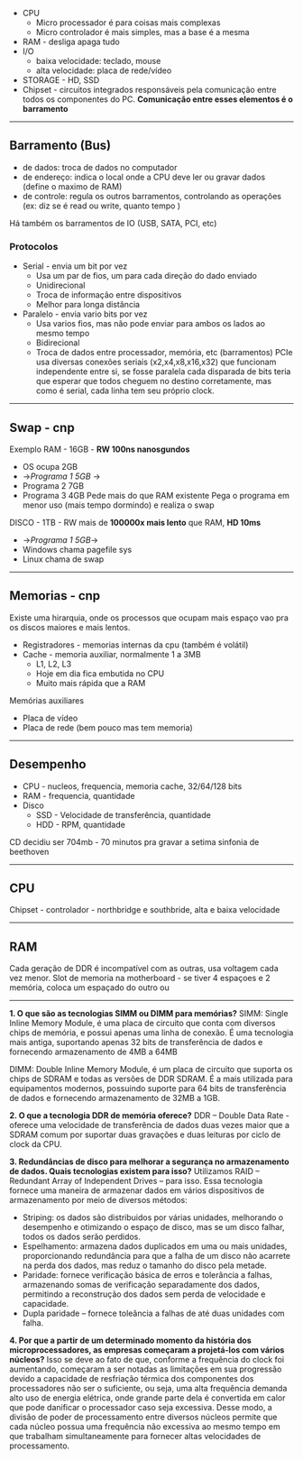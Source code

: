 - CPU 
	- Micro processador é para coisas mais complexas
	- Micro controlador é mais simples, mas a base é a mesma
- RAM - desliga apaga tudo
- I/O 
	- baixa velocidade: teclado, mouse
	- alta velocidade: placa de rede/vídeo
- STORAGE - HD, SSD
- Chipset - circuitos integrados responsáveis pela comunicação entre todos os componentes do PC.
**Comunicação entre esses elementos é o barramento**
___
## Barramento (Bus)
- de dados: troca de dados no computador
- de endereço: indica o local onde a CPU deve ler ou gravar dados (define o maximo de RAM)
- de controle: regula os outros barramentos, controlando as operações (ex: diz se é read ou write, quanto tempo )

Há também os barramentos de IO (USB, SATA, PCI, etc)
### Protocolos
- Serial - envia um bit por vez
	- Usa um par de fios, um para cada direção do dado enviado
	- Unidirecional
	- Troca de informação entre dispositivos
	- Melhor para longa distância
- Paralelo - envia vario bits por vez
	- Usa varios fios, mas não pode enviar para ambos os lados ao mesmo tempo
	- Bidirecional
	- Troca de dados entre processador, memória, etc (barramentos) 
PCIe usa diversas conexões seriais (x2,x4,x8,x16,x32) que funcionam independente entre si, se fosse paralela cada disparada de bits teria que esperar que todos cheguem no destino corretamente, mas como é serial, cada linha tem seu próprio clock.
___
## Swap - cnp
Exemplo
RAM - 16GB - **RW 100ns nanosgundos**
- OS ocupa 2GB
- ->_Programa 1 5GB_ ->
- Programa 2 7GB
- Programa 3 4GB
Pede mais do que RAM existente
Pega o programa em menor uso (mais tempo dormindo) e realiza o swap

DISCO - 1TB - RW mais de **100000x mais lento** que RAM, **HD 10ms**
- ->_Programa 1 5GB_->
- Windows chama pagefile sys
- Linux chama de swap
___
## Memorias - cnp
Existe uma hirarquia, onde os processos que ocupam mais espaço vao pra os discos maiores e mais lentos.
- Registradores - memorias internas da cpu (também é volátil)
- Cache - memoria auxiliar, normalmente 1 a 3MB
	- L1, L2, L3
	- Hoje em dia fica embutida no CPU
	- Muito mais rápida que a RAM
 
Memórias auxiliares 
- Placa de vídeo
- Placa de rede (bem pouco mas tem memoria)
___ 
## Desempenho
- CPU - nucleos, frequencia, memoria cache, 32/64/128 bits
- RAM - frequencia, quantidade
- Disco
	- SSD - Velocidade de transferência, quantidade
	- HDD - RPM, quantidade

CD decidiu ser 704mb - 70 minutos pra gravar a setima sinfonia de beethoven
___
## CPU
Chipset - controlador - northbridge e southbride, alta e baixa velocidade
___
## RAM
Cada geração de DDR é incompatível com as outras, usa voltagem cada vez menor.
Slot de memoria na motherboard - se tiver 4 espaçoes e 2 memória, coloca um espaçado do outro ou 
___
**1. O que são as tecnologias SIMM ou DIMM para memórias?**
SIMM: Single Inline Memory Module, é uma placa de circuito que conta com diversos chips de memória, e possui apenas uma linha de conexão. É uma tecnologia mais antiga, suportando apenas 32 bits de transferência de dados e fornecendo armazenamento de 4MB a 64MB

DIMM: Double Inline Memory Module, é um placa de circuito que suporta os chips de SDRAM e todas as versões de DDR SDRAM. É a mais utilizada para equipamentos modernos, possuindo suporte para 64 bits de transferência de dados e fornecendo armazenamento de 32MB a 1GB.

**2. O que a tecnologia DDR de memória oferece?**
DDR – Double Data Rate - oferece uma velocidade de transferência de dados duas vezes maior que a SDRAM comum por suportar duas gravações e duas leituras por ciclo de clock da CPU.

**3. Redundâncias de disco para melhorar a segurança no armazenamento de dados. Quais tecnologias existem para isso?**
Utilizamos RAID – Redundant Array of Independent Drives – para isso. Essa tecnologia fornece uma maneira de armazenar dados em vários dispositivos de armazenamento por meio de diversos métodos:
- Striping: os dados são distribuidos por várias unidades, melhorando o desempenho e otimizando o espaço de disco, mas se um disco falhar, todos os dados serão perdidos.
- Espelhamento: armazena dados duplicados em uma ou mais unidades, proporcionando redundância para que a falha de um disco não acarrete na perda dos dados, mas reduz o tamanho do disco pela metade.  
- Paridade: fornece verificação básica de erros e tolerância a falhas, armazenando somas de verificação separadamente dos dados, permitindo a reconstrução dos dados sem perda de velocidade e capacidade.
- Dupla paridade – fornece toleância a falhas de até duas unidades com falha.

**4. Por que a partir de um determinado momento da história dos microprocessadores, as empresas começaram a projetá-los com vários núcleos?**
Isso se deve ao fato de que, conforme a frequência do clock foi aumentando, começaram a ser notadas as limitações em sua progressão devido a capacidade de resfriação térmica dos componentes dos processadores não ser o suficiente, ou seja, uma alta frequência demanda alto uso de energia elétrica, onde grande parte dela é convertida em calor que pode danificar o processador caso seja excessiva. Desse modo, a divisão de poder de processamento entre diversos núcleos permite que cada núcleo possua uma frequência não excessiva ao mesmo tempo em que trabalham simultaneamente para fornecer altas velocidades de processamento.